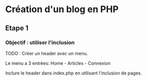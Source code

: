 # Création d'un blog en PHP

## Etape 1

### Objectif : utiliser l'inclusion

TODO :
Créer un header avec un menu.

Le menu a 3 entrées: Home - Articles - Connexion

Inclure le header dans index.php en utilisant l'inclusion de pages.